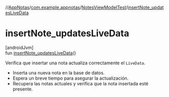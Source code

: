 //[AppNotas](../../../index.md)/[com.example.appnotas](../index.md)/[NotesViewModelTest](index.md)/[insertNote_updatesLiveData](insert-note_updates-live-data.md)

# insertNote_updatesLiveData

[androidJvm]\
fun [insertNote_updatesLiveData](insert-note_updates-live-data.md)()

Verifica que insertar una nota actualiza correctamente el `LiveData`.

- 
   Inserta una nueva nota en la base de datos.
- 
   Espera un breve tiempo para asegurar la actualización.
- 
   Recupera las notas actuales y verifica que la nota insertada esté presente.
